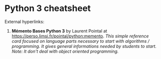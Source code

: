 # Python 3 cheatsheet
External hyperlinks:

1. **Mémento Bases Python 3** by Laurent Pointal at <https://perso.limsi.fr/pointal/python:memento>.
*This simple reference card focused on language parts necessary to start with algorithms / programming. 
It gives general informations needed by students to start. 
Note: It don't deal with object oriented programming.*
